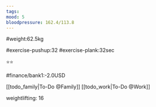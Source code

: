 ```yaml
---
tags: 
mood: 5
bloodpressure: 162.4/113.8
---
```


#weight:62.5kg

#exercise-pushup:32
#exercise-plank:32sec


⭐⭐

#finance/bank1:-2.0USD

[[todo_family|To-Do @Family]]
[[todo_work|To-Do @Work]]


weightlifting: 16


